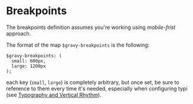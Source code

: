# Breakpoints

The breakpoints definition assumes you're working using _mobile-frist_ approach.

The format of the map `$gravy-breakpoints` is the following:

    $gravy-breakpoints: (
      small: 600px,
      large: 1200px
    );

each key (`small`, `large`) is completely arbitrary, but once set, be sure to reference to them every time it's needed, especially when configuring typi (see [Typography and Vertical Rhythm](typography-and-vertical-rhythm)).
